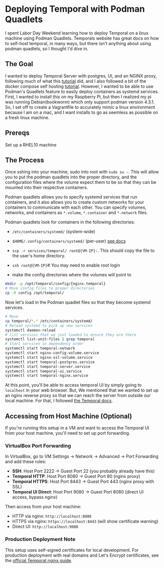 # Deploying Temporal with Podman Quadlets

I spent Labor Day Weekend learning how to deploy Temporal on a linux machine using Podman Quadlets. Temporals website has great docs on how to self-host temporal, in many ways, but there isn't anything about using podman quadlets, so I thought I'd dive in.


## The Goal
I wanted to deploy Temporal Server with postgres, UI, and an NGINX proxy, following much of what this [tutorial]() did, and I also followed a bit of the docker compose self hosting [tutorial](). However, I wanted to be able to use Podman's Quadlets feature to easily deploy containers as systemd services. 
First, I wanted to install this on my Raspberry Pi, but then I realized my pi was running Debian(bookworm) which only support podman version 4.3.1. So, I set off to create a Vagrantfile to accurately mimic a linux environment because I am on a mac, and I want installs to go as seemless as possible on a fresh linux machine.

## Prereqs
Set up a RHEL10 machine

## The Process

Once sshing into your machine, sudo into root with `sudo su -`. This will allow you to put the podman quadlets into the proper directory, and the configuration files where the volume expect them to be so that they can be mounted into their respective containers.

Podman quadlets allows you to specify systemd services that run containers, and it also allows you to create custom networks for your containers to communicate with each other. You can specify volumes, networks, and containers as `*.volume`, `*.container` and `*.network` files. 

Podman quadlets look for containers in the following directories:
- `/etc/containers/systemd/` (system-wide)
- `$HOME/.config/containers/systemd/` (per-user)
[see docs]()

 - `scp -r services/temporal/ root@{VM-IP}:`. This should copy the file to the user's home directory.
- `ssh root@{VM-IP}`# You may need to enable root login
- make the config directories where the volumes will point to
```bash
mkdir -p /opt/temporal/config/{nginx.temporal}
# Move config files to proper directories
cp -R config /opt/temporal/
```

Now let's load in the Podman quadlet files so that they become systemd services.
```bash
# Move
cp temporal/*.* /etc/containers/systemd/
# Reload systemd to pick up new services
systemctl daemon-reload
# list services that we just loaded to ensure they are there
systemctl list-unit-files | grep temporal
# Start services in dependency order
systemctl start temporal-network
systemctl start nginx-config-volume.service
systemctl start nginx-ssl-volume.service
systemctl start temporal-postgres.service
systemctl start temporal-server.service
systemctl start temporal-ui.service
systemctl start temporal-nginx.service
```

At this point, you'll be able to access temporal UI by simply going to `localhost` in your web browser. But, We mentioned that we wanted to set up an nginx reverse proxy so that we can reach the server from outside our local machine. For that, I followed [the Temporal docs](https://learn.temporal.io/tutorials/infrastructure/nginx-sqlite-binary/#deploying-an-nginx-reverse-proxy-with-an-ssl-certificate).

## Accessing from Host Machine (Optional)

If you're running this setup in a VM and want to access the Temporal UI from your host machine, you'll need to set up port forwarding.

### VirtualBox Port Forwarding
In VirtualBox, go to VM Settings → Network → Advanced → Port Forwarding and add these rules:

- **SSH**: Host Port 2222 → Guest Port 22 (you probably already have this)
- **Temporal HTTP**: Host Port 8080 → Guest Port 80 (nginx proxy)
- **Temporal HTTPS**: Host Port 8443 → Guest Port 443 (nginx proxy with SSL)
- **Temporal UI Direct**: Host Port 9080 → Guest Port 8080 (direct UI access, bypass nginx)

Then access from your host machine:
- HTTP via nginx: `http://localhost:8080`
- HTTPS via nginx: `https://localhost:8443` (will show certificate warning)
- Direct UI: `http://localhost:9080`

### Production Deployment Note

This setup uses self-signed certificates for local development. For production deployment with real domains and Let's Encrypt certificates, see the [official Temporal nginx guide](https://learn.temporal.io/tutorials/infrastructure/nginx-sqlite-binary/#deploying-an-nginx-reverse-proxy-with-an-ssl-certificate). 
